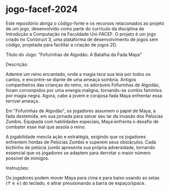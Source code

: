 # jogo-facef-2024
Este repositório abriga o código-fonte e os recursos relacionados ao projeto de um jogo, desenvolvido como parte do currículo da disciplina de Introdução a Computação na Faculdade Uni-FACEF. O projeto é um jogo criado no Construct 3, uma plataforma de desenvolvimento de jogos sem código, projetada para facilitar a criação de jogos 2D.

Título do Jogo: "Fofurinhas de Algodão: A Batalha da Fada Maya"

Descrição:

Adentre um reino encantado, onde a magia tece sua teia por todos os cantos, e encontre-se diante de uma ameaça sombria. Antigos companheiros das crianças do reino, os adoráveis Fofurinhas de Algodão, foram corrompidos por uma energia maligna, tornando-se zumbis famintos por magia negra. Agora, cabe à jovem e corajosa fada Maya enfrentar essa terrível ameaça.

Em "Fofurinhas de Algodão", os jogadores assumem o papel de Maya, a fada destemida, em sua jornada para salvar seu lar da invasão dos Pelúcias Zumbis. Equipada com habilidades especiais, Maya enfrenta o desafio de combater esse mal que assola o reino.

A jogabilidade mescla ação e estratégia, exigindo que os jogadores enfrentem hordas de Pelúcias Zumbis e superem seus obstáculos. Cada bichinho de pelúcia zumbi apresenta sua própria adversidade, tornando essencial que os jogadores se adaptem para derrotar o maior número possível de inimigos.

Instruções:

Os jogadores podem mover Maya para cima e para baixo usando as setas (↑ e ↓) do teclado, e atirar pressionando a barra de espaço/space.

